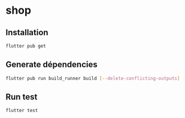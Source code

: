 # shop

## Installation

```bash
flutter pub get
```

## Generate dépendencies

```bash
flutter pub run build_runner build [--delete-conflicting-outputs]
```

## Run test

```bash
flutter test
```